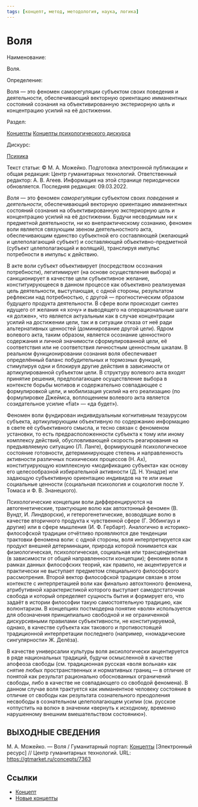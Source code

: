 ```yaml
---
tags: [концепт, метод, методология, наука, логика]
---
```

# Воля

Наименование:

Воля.

Определение:

Воля — это феномен саморегуляции субъектом своих поведения и деятельности, обеспечивающий векторную ориентацию имманентных состояний сознания на объективированную экстериорную цель и концентрацию усилий на её достижении.

Раздел:

[Концепты](https://gtmarket.ru/concepts/)  [Концепты психологического дискурса](https://gtmarket.ru/concepts/psychological-concepts)

Дискурс:

[Психика](https://gtmarket.ru/concepts/7131)

Текст статьи: © М. А. Можейко. Подготовка электронной публикации и общая редакция: Центр гуманитарных технологий. Ответственный редактор: А. В. Агеев. Информация на этой странице периодически обновляется. Последняя редакция: 09.03.2022.

_Воля_ — это феномен _саморегуляции_ субъектом своих _поведения_ и _деятельности_, обеспечивающий векторную ориентацию имманентных состояний сознания на объективированную экстериорную _цель_ и концентрацию усилий на её достижении. Будучи несводимым ни к предметной деятельности, ни ко внепрактическому сознанию, феномен воли является связующим звеном деятельностного акта, обеспечивающим единство субъектной его составляющей (желающий и целеполагающий субъект) и составляющей объективно-предметной (субъект целеполагающий и волящий), транслируя импульс потребности в импульс к действию.

В акте воли субъект объективирует (посредством осознания потребности), легитимирует (на основе осуществления выбора) и санкционирует в качестве цели субъективное желание, конституирующееся в данном процессе как объективно реализуемая цель деятельности, выступающая, с одной стороны, результатом рефлексии над потребностью, с другой — прогностическим образом будущего продукта деятельности. В сфере воли происходит синтез идущего от желания «я хочу» и выводящего на операциональные шаги «я должен», что является актуальным как в случае концентрации усилий на достижении цели, так и в ситуации отказа от неё ради альтернативных ценностей (доминирование другой цели). Ядром волевого акта, таким образом, является осознание ценностного содержания и личной значимости сформулированной цели, её соответствия или не соответствия личностным ценностным шкалам. В реальном функционировании сознания воля обеспечивает определённый баланс побудительных и тормозных функций, стимулируя одни и блокируя другие действия в зависимости от артикулированной субъектом цели. В структуру волевого акта входят принятие решения, предполагающее осуществление выбора в контексте борьбы мотивов и содержательно совпадающее с формулировкой цели, и мобилизация усилий на его реализацию (по формулировке Джеймса, воплощением волевого акта является созидательное усилие «fiat» — «да будет»).

Феномен воли фундирован индивидуальным когнитивным тезаурусом субъекта, артикулирующим объективную по содержанию информацию в свете её субъективного смысла, и тесно связан с феноменом установки, то есть предрасположенности субъекта к тому или иному комплексу действий, обусловливающей скорость реагирования на предъявляемую ситуацию (Л. Ланге), формирующей психологическое состояние готовности, детерминирующее степень и направленность активности различных психических процессов (Н. Ах), конституирующую комплексную «модификацию субъекта» как основу его целесообразной избирательной активности (Д. Н. Узнадзе) или задающую субъективную ориентацию индивидов на те или иные социальные ценности (социальная психология и социология после У. Томаса и Ф. В. Знанецкого).

Психологические концепции воли дифференцируются на автогенетические, трактующие волю как автохтонный феномен (В. Вундт, И. Линдворски), и гетерогенетические, возводящие волю в качестве вторичного продукта к чувственной сфере (Г. Эббингауз и другие) или в сфере мышления (И. Ф. Гербарт). Аналогично в историко-философской традиции отчётливо проявляются две тенденции трактовки феномена воли: с одной стороны, воля интерпретируется как продукт внешней детерминации, природа которой понимается как физиологическая, психологическая, социальная или трансцендентная (в зависимости от общей направленности концепции); феномен воли в рамках данных философских теорий, как правило, не акцентируется и практически не выступает предметом специального философского рассмотрения. Второй вектор философской традиции связан в этом контексте с интерпретацией воли как финально автохтонного феномена, атрибутивной характеристикой которого выступает самодостаточная свобода и который определяет сущность бытия и формирует его, что задаёт в истории философии такую самостоятельную традицию, как волюнтаризм. В концепциях постмодерна понятие «воля» используется для обозначения принципиально свободной и не ограниченной дискурсивными правилами субъективности, не конституируемой, однако, в качестве субъекта как такового и противостоящей традиционной интерпретации последнего (например, «номадические сингулярности» Ж. Делёза).

В качестве универсалии культуры воля аксиологически акцентируется в ряде национальных традиций, будучи осмысленной в качестве апофеоза свободы (см. традиционная русская «воля вольная» как снятие любых пространственных и нормативных границ — в отличие от понятой как результат рационально обоснованных ограничений свободы, либо в качестве не совпадающего со свободой феномена). В данном случае воля трактуется как имманентное человеку состояние в отличие от свободы как результата сознательного преодоления несвободы в сознательном целеполагающем усилии (см. русское «отпустить на волю» в значении «вернуть к исходному, временно нарушенному внешним вмешательством состоянию»).

## ВЫХОДНЫЕ СВЕДЕНИЯ

М. А. Можейко. — Воля / Гуманитарный портал: [Концепты](https://gtmarket.ru/concepts/) [Электронный ресурс] // Центр гуманитарных технологий. URL: <https://gtmarket.ru/concepts/7363>

## Ссылки

* [Концепт](Концепт.md)
* [Новые концепты](Новые%20концепты.md)
